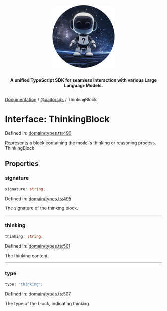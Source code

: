 <div style="display:flex; flex-direction:column; align-items:center;">
<p align="center">
  <img src="../UAITO.png" alt="UAITO Logo" width="200"/>
</p>

<p align="center">
  <strong>A unified TypeScript SDK for seamless interaction with various Large Language Models.</strong>
</p>
</div>

[Documentation](README.md) / [@uaito/sdk](@uaito.sdk.md) / ThinkingBlock

# Interface: ThinkingBlock

Defined in: [domain/types.ts:490](https://github.com/elribonazo/uaito/blob/762452db920dc79bc9eb750f005089537c56b014/packages/sdk/src/domain/types.ts#L490)

Represents a block containing the model's thinking or reasoning process.
 ThinkingBlock

## Properties

### signature

```ts
signature: string;
```

Defined in: [domain/types.ts:495](https://github.com/elribonazo/uaito/blob/762452db920dc79bc9eb750f005089537c56b014/packages/sdk/src/domain/types.ts#L495)

The signature of the thinking block.

***

### thinking

```ts
thinking: string;
```

Defined in: [domain/types.ts:501](https://github.com/elribonazo/uaito/blob/762452db920dc79bc9eb750f005089537c56b014/packages/sdk/src/domain/types.ts#L501)

The thinking content.

***

### type

```ts
type: "thinking";
```

Defined in: [domain/types.ts:507](https://github.com/elribonazo/uaito/blob/762452db920dc79bc9eb750f005089537c56b014/packages/sdk/src/domain/types.ts#L507)

The type of the block, indicating thinking.
